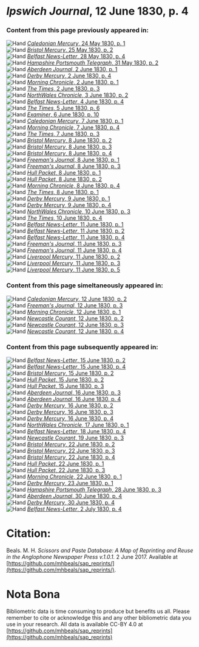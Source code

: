 # *Ipswich Journal*, 12 June 1830, p. 4  
  
### Content from this page previously appeared in:  
![Hand](http://scissorsandpaste.net/wp-content/uploads/2017/06/smallhandpointer.png) [*Caledonian Mercury*, 24 May 1830, p. 1](https://mhbeals.github.io/sap_html/Caledonian-Mercury/Caledonian-Mercury-24-May-1830-p-1)  
![Hand](http://scissorsandpaste.net/wp-content/uploads/2017/06/smallhandpointer.png) [*Bristol Mercury*, 25 May 1830, p. 2](https://mhbeals.github.io/sap_html/Bristol-Mercury/Bristol-Mercury-25-May-1830-p-2)  
![Hand](http://scissorsandpaste.net/wp-content/uploads/2017/06/smallhandpointer.png) [*Belfast News-Letter*, 28 May 1830, p. 4](https://mhbeals.github.io/sap_html/Belfast-News-Letter/Belfast-News-Letter-28-May-1830-p-4)  
![Hand](http://scissorsandpaste.net/wp-content/uploads/2017/06/smallhandpointer.png) [*Hampshire Portsmouth Telegraph*, 31 May 1830, p. 2](https://mhbeals.github.io/sap_html/Hampshire-Portsmouth-Telegraph/Hampshire-Portsmouth-Telegraph-31-May-1830-p-2)  
![Hand](http://scissorsandpaste.net/wp-content/uploads/2017/06/smallhandpointer.png) [*Aberdeen Journal*, 2 June 1830, p. 1](https://mhbeals.github.io/sap_html/Aberdeen-Journal/Aberdeen-Journal-2-June-1830-p-1)  
![Hand](http://scissorsandpaste.net/wp-content/uploads/2017/06/smallhandpointer.png) [*Derby Mercury*, 2 June 1830, p. 4](https://mhbeals.github.io/sap_html/Derby-Mercury/Derby-Mercury-2-June-1830-p-4)  
![Hand](http://scissorsandpaste.net/wp-content/uploads/2017/06/smallhandpointer.png) [*Morning Chronicle*, 2 June 1830, p. 1](https://mhbeals.github.io/sap_html/Morning-Chronicle/Morning-Chronicle-2-June-1830-p-1)  
![Hand](http://scissorsandpaste.net/wp-content/uploads/2017/06/smallhandpointer.png) [*The Times*, 2 June 1830, p. 3](https://mhbeals.github.io/sap_html/The-Times/The-Times-2-June-1830-p-3)  
![Hand](http://scissorsandpaste.net/wp-content/uploads/2017/06/smallhandpointer.png) [*NorthWales Chronicle*, 3 June 1830, p. 2](https://mhbeals.github.io/sap_html/NorthWales-Chronicle/NorthWales-Chronicle-3-June-1830-p-2)  
![Hand](http://scissorsandpaste.net/wp-content/uploads/2017/06/smallhandpointer.png) [*Belfast News-Letter*, 4 June 1830, p. 4](https://mhbeals.github.io/sap_html/Belfast-News-Letter/Belfast-News-Letter-4-June-1830-p-4)  
![Hand](http://scissorsandpaste.net/wp-content/uploads/2017/06/smallhandpointer.png) [*The Times*, 5 June 1830, p. 6](https://mhbeals.github.io/sap_html/The-Times/The-Times-5-June-1830-p-6)  
![Hand](http://scissorsandpaste.net/wp-content/uploads/2017/06/smallhandpointer.png) [*Examiner*, 6 June 1830, p. 10](https://mhbeals.github.io/sap_html/Examiner/Examiner-6-June-1830-p-10)  
![Hand](http://scissorsandpaste.net/wp-content/uploads/2017/06/smallhandpointer.png) [*Caledonian Mercury*, 7 June 1830, p. 1](https://mhbeals.github.io/sap_html/Caledonian-Mercury/Caledonian-Mercury-7-June-1830-p-1)  
![Hand](http://scissorsandpaste.net/wp-content/uploads/2017/06/smallhandpointer.png) [*Morning Chronicle*, 7 June 1830, p. 4](https://mhbeals.github.io/sap_html/Morning-Chronicle/Morning-Chronicle-7-June-1830-p-4)  
![Hand](http://scissorsandpaste.net/wp-content/uploads/2017/06/smallhandpointer.png) [*The Times*, 7 June 1830, p. 3](https://mhbeals.github.io/sap_html/The-Times/The-Times-7-June-1830-p-3)  
![Hand](http://scissorsandpaste.net/wp-content/uploads/2017/06/smallhandpointer.png) [*Bristol Mercury*, 8 June 1830, p. 2](https://mhbeals.github.io/sap_html/Bristol-Mercury/Bristol-Mercury-8-June-1830-p-2)  
![Hand](http://scissorsandpaste.net/wp-content/uploads/2017/06/smallhandpointer.png) [*Bristol Mercury*, 8 June 1830, p. 3](https://mhbeals.github.io/sap_html/Bristol-Mercury/Bristol-Mercury-8-June-1830-p-3)  
![Hand](http://scissorsandpaste.net/wp-content/uploads/2017/06/smallhandpointer.png) [*Bristol Mercury*, 8 June 1830, p. 4](https://mhbeals.github.io/sap_html/Bristol-Mercury/Bristol-Mercury-8-June-1830-p-4)  
![Hand](http://scissorsandpaste.net/wp-content/uploads/2017/06/smallhandpointer.png) [*Freeman's Journal*, 8 June 1830, p. 1](https://mhbeals.github.io/sap_html/Freeman's-Journal/Freeman's-Journal-8-June-1830-p-1)  
![Hand](http://scissorsandpaste.net/wp-content/uploads/2017/06/smallhandpointer.png) [*Freeman's Journal*, 8 June 1830, p. 3](https://mhbeals.github.io/sap_html/Freeman's-Journal/Freeman's-Journal-8-June-1830-p-3)  
![Hand](http://scissorsandpaste.net/wp-content/uploads/2017/06/smallhandpointer.png) [*Hull Packet*, 8 June 1830, p. 1](https://mhbeals.github.io/sap_html/Hull-Packet/Hull-Packet-8-June-1830-p-1)  
![Hand](http://scissorsandpaste.net/wp-content/uploads/2017/06/smallhandpointer.png) [*Hull Packet*, 8 June 1830, p. 2](https://mhbeals.github.io/sap_html/Hull-Packet/Hull-Packet-8-June-1830-p-2)  
![Hand](http://scissorsandpaste.net/wp-content/uploads/2017/06/smallhandpointer.png) [*Morning Chronicle*, 8 June 1830, p. 4](https://mhbeals.github.io/sap_html/Morning-Chronicle/Morning-Chronicle-8-June-1830-p-4)  
![Hand](http://scissorsandpaste.net/wp-content/uploads/2017/06/smallhandpointer.png) [*The Times*, 8 June 1830, p. 1](https://mhbeals.github.io/sap_html/The-Times/The-Times-8-June-1830-p-1)  
![Hand](http://scissorsandpaste.net/wp-content/uploads/2017/06/smallhandpointer.png) [*Derby Mercury*, 9 June 1830, p. 1](https://mhbeals.github.io/sap_html/Derby-Mercury/Derby-Mercury-9-June-1830-p-1)  
![Hand](http://scissorsandpaste.net/wp-content/uploads/2017/06/smallhandpointer.png) [*Derby Mercury*, 9 June 1830, p. 4](https://mhbeals.github.io/sap_html/Derby-Mercury/Derby-Mercury-9-June-1830-p-4)  
![Hand](http://scissorsandpaste.net/wp-content/uploads/2017/06/smallhandpointer.png) [*NorthWales Chronicle*, 10 June 1830, p. 3](https://mhbeals.github.io/sap_html/NorthWales-Chronicle/NorthWales-Chronicle-10-June-1830-p-3)  
![Hand](http://scissorsandpaste.net/wp-content/uploads/2017/06/smallhandpointer.png) [*The Times*, 10 June 1830, p. 4](https://mhbeals.github.io/sap_html/The-Times/The-Times-10-June-1830-p-4)  
![Hand](http://scissorsandpaste.net/wp-content/uploads/2017/06/smallhandpointer.png) [*Belfast News-Letter*, 11 June 1830, p. 1](https://mhbeals.github.io/sap_html/Belfast-News-Letter/Belfast-News-Letter-11-June-1830-p-1)  
![Hand](http://scissorsandpaste.net/wp-content/uploads/2017/06/smallhandpointer.png) [*Belfast News-Letter*, 11 June 1830, p. 2](https://mhbeals.github.io/sap_html/Belfast-News-Letter/Belfast-News-Letter-11-June-1830-p-2)  
![Hand](http://scissorsandpaste.net/wp-content/uploads/2017/06/smallhandpointer.png) [*Belfast News-Letter*, 11 June 1830, p. 4](https://mhbeals.github.io/sap_html/Belfast-News-Letter/Belfast-News-Letter-11-June-1830-p-4)  
![Hand](http://scissorsandpaste.net/wp-content/uploads/2017/06/smallhandpointer.png) [*Freeman's Journal*, 11 June 1830, p. 3](https://mhbeals.github.io/sap_html/Freeman's-Journal/Freeman's-Journal-11-June-1830-p-3)  
![Hand](http://scissorsandpaste.net/wp-content/uploads/2017/06/smallhandpointer.png) [*Freeman's Journal*, 11 June 1830, p. 4](https://mhbeals.github.io/sap_html/Freeman's-Journal/Freeman's-Journal-11-June-1830-p-4)  
![Hand](http://scissorsandpaste.net/wp-content/uploads/2017/06/smallhandpointer.png) [*Liverpool Mercury*, 11 June 1830, p. 2](https://mhbeals.github.io/sap_html/Liverpool-Mercury/Liverpool-Mercury-11-June-1830-p-2)  
![Hand](http://scissorsandpaste.net/wp-content/uploads/2017/06/smallhandpointer.png) [*Liverpool Mercury*, 11 June 1830, p. 3](https://mhbeals.github.io/sap_html/Liverpool-Mercury/Liverpool-Mercury-11-June-1830-p-3)  
![Hand](http://scissorsandpaste.net/wp-content/uploads/2017/06/smallhandpointer.png) [*Liverpool Mercury*, 11 June 1830, p. 5](https://mhbeals.github.io/sap_html/Liverpool-Mercury/Liverpool-Mercury-11-June-1830-p-5)  
  
### Content from this page simeltaneously appeared in:  
![Hand](http://scissorsandpaste.net/wp-content/uploads/2017/06/smallhandpointer.png) [*Caledonian Mercury*, 12 June 1830, p. 2](https://mhbeals.github.io/sap_html/Caledonian-Mercury/Caledonian-Mercury-12-June-1830-p-2)  
![Hand](http://scissorsandpaste.net/wp-content/uploads/2017/06/smallhandpointer.png) [*Freeman's Journal*, 12 June 1830, p. 3](https://mhbeals.github.io/sap_html/Freeman's-Journal/Freeman's-Journal-12-June-1830-p-3)  
![Hand](http://scissorsandpaste.net/wp-content/uploads/2017/06/smallhandpointer.png) [*Morning Chronicle*, 12 June 1830, p. 1](https://mhbeals.github.io/sap_html/Morning-Chronicle/Morning-Chronicle-12-June-1830-p-1)  
![Hand](http://scissorsandpaste.net/wp-content/uploads/2017/06/smallhandpointer.png) [*Newcastle Courant*, 12 June 1830, p. 2](https://mhbeals.github.io/sap_html/Newcastle-Courant/Newcastle-Courant-12-June-1830-p-2)  
![Hand](http://scissorsandpaste.net/wp-content/uploads/2017/06/smallhandpointer.png) [*Newcastle Courant*, 12 June 1830, p. 3](https://mhbeals.github.io/sap_html/Newcastle-Courant/Newcastle-Courant-12-June-1830-p-3)  
![Hand](http://scissorsandpaste.net/wp-content/uploads/2017/06/smallhandpointer.png) [*Newcastle Courant*, 12 June 1830, p. 4](https://mhbeals.github.io/sap_html/Newcastle-Courant/Newcastle-Courant-12-June-1830-p-4)  
  
### Content from this page subsequently appeared in:  
![Hand](http://scissorsandpaste.net/wp-content/uploads/2017/06/smallhandpointer.png) [*Belfast News-Letter*, 15 June 1830, p. 2](https://mhbeals.github.io/sap_html/Belfast-News-Letter/Belfast-News-Letter-15-June-1830-p-2)  
![Hand](http://scissorsandpaste.net/wp-content/uploads/2017/06/smallhandpointer.png) [*Belfast News-Letter*, 15 June 1830, p. 4](https://mhbeals.github.io/sap_html/Belfast-News-Letter/Belfast-News-Letter-15-June-1830-p-4)  
![Hand](http://scissorsandpaste.net/wp-content/uploads/2017/06/smallhandpointer.png) [*Bristol Mercury*, 15 June 1830, p. 2](https://mhbeals.github.io/sap_html/Bristol-Mercury/Bristol-Mercury-15-June-1830-p-2)  
![Hand](http://scissorsandpaste.net/wp-content/uploads/2017/06/smallhandpointer.png) [*Hull Packet*, 15 June 1830, p. 2](https://mhbeals.github.io/sap_html/Hull-Packet/Hull-Packet-15-June-1830-p-2)  
![Hand](http://scissorsandpaste.net/wp-content/uploads/2017/06/smallhandpointer.png) [*Hull Packet*, 15 June 1830, p. 3](https://mhbeals.github.io/sap_html/Hull-Packet/Hull-Packet-15-June-1830-p-3)  
![Hand](http://scissorsandpaste.net/wp-content/uploads/2017/06/smallhandpointer.png) [*Aberdeen Journal*, 16 June 1830, p. 3](https://mhbeals.github.io/sap_html/Aberdeen-Journal/Aberdeen-Journal-16-June-1830-p-3)  
![Hand](http://scissorsandpaste.net/wp-content/uploads/2017/06/smallhandpointer.png) [*Aberdeen Journal*, 16 June 1830, p. 4](https://mhbeals.github.io/sap_html/Aberdeen-Journal/Aberdeen-Journal-16-June-1830-p-4)  
![Hand](http://scissorsandpaste.net/wp-content/uploads/2017/06/smallhandpointer.png) [*Derby Mercury*, 16 June 1830, p. 2](https://mhbeals.github.io/sap_html/Derby-Mercury/Derby-Mercury-16-June-1830-p-2)  
![Hand](http://scissorsandpaste.net/wp-content/uploads/2017/06/smallhandpointer.png) [*Derby Mercury*, 16 June 1830, p. 3](https://mhbeals.github.io/sap_html/Derby-Mercury/Derby-Mercury-16-June-1830-p-3)  
![Hand](http://scissorsandpaste.net/wp-content/uploads/2017/06/smallhandpointer.png) [*Derby Mercury*, 16 June 1830, p. 4](https://mhbeals.github.io/sap_html/Derby-Mercury/Derby-Mercury-16-June-1830-p-4)  
![Hand](http://scissorsandpaste.net/wp-content/uploads/2017/06/smallhandpointer.png) [*NorthWales Chronicle*, 17 June 1830, p. 1](https://mhbeals.github.io/sap_html/NorthWales-Chronicle/NorthWales-Chronicle-17-June-1830-p-1)  
![Hand](http://scissorsandpaste.net/wp-content/uploads/2017/06/smallhandpointer.png) [*Belfast News-Letter*, 18 June 1830, p. 4](https://mhbeals.github.io/sap_html/Belfast-News-Letter/Belfast-News-Letter-18-June-1830-p-4)  
![Hand](http://scissorsandpaste.net/wp-content/uploads/2017/06/smallhandpointer.png) [*Newcastle Courant*, 19 June 1830, p. 3](https://mhbeals.github.io/sap_html/Newcastle-Courant/Newcastle-Courant-19-June-1830-p-3)  
![Hand](http://scissorsandpaste.net/wp-content/uploads/2017/06/smallhandpointer.png) [*Bristol Mercury*, 22 June 1830, p. 2](https://mhbeals.github.io/sap_html/Bristol-Mercury/Bristol-Mercury-22-June-1830-p-2)  
![Hand](http://scissorsandpaste.net/wp-content/uploads/2017/06/smallhandpointer.png) [*Bristol Mercury*, 22 June 1830, p. 3](https://mhbeals.github.io/sap_html/Bristol-Mercury/Bristol-Mercury-22-June-1830-p-3)  
![Hand](http://scissorsandpaste.net/wp-content/uploads/2017/06/smallhandpointer.png) [*Bristol Mercury*, 22 June 1830, p. 4](https://mhbeals.github.io/sap_html/Bristol-Mercury/Bristol-Mercury-22-June-1830-p-4)  
![Hand](http://scissorsandpaste.net/wp-content/uploads/2017/06/smallhandpointer.png) [*Hull Packet*, 22 June 1830, p. 1](https://mhbeals.github.io/sap_html/Hull-Packet/Hull-Packet-22-June-1830-p-1)  
![Hand](http://scissorsandpaste.net/wp-content/uploads/2017/06/smallhandpointer.png) [*Hull Packet*, 22 June 1830, p. 3](https://mhbeals.github.io/sap_html/Hull-Packet/Hull-Packet-22-June-1830-p-3)  
![Hand](http://scissorsandpaste.net/wp-content/uploads/2017/06/smallhandpointer.png) [*Morning Chronicle*, 22 June 1830, p. 1](https://mhbeals.github.io/sap_html/Morning-Chronicle/Morning-Chronicle-22-June-1830-p-1)  
![Hand](http://scissorsandpaste.net/wp-content/uploads/2017/06/smallhandpointer.png) [*Derby Mercury*, 23 June 1830, p. 1](https://mhbeals.github.io/sap_html/Derby-Mercury/Derby-Mercury-23-June-1830-p-1)  
![Hand](http://scissorsandpaste.net/wp-content/uploads/2017/06/smallhandpointer.png) [*Hampshire Portsmouth Telegraph*, 28 June 1830, p. 3](https://mhbeals.github.io/sap_html/Hampshire-Portsmouth-Telegraph/Hampshire-Portsmouth-Telegraph-28-June-1830-p-3)  
![Hand](http://scissorsandpaste.net/wp-content/uploads/2017/06/smallhandpointer.png) [*Aberdeen Journal*, 30 June 1830, p. 4](https://mhbeals.github.io/sap_html/Aberdeen-Journal/Aberdeen-Journal-30-June-1830-p-4)  
![Hand](http://scissorsandpaste.net/wp-content/uploads/2017/06/smallhandpointer.png) [*Derby Mercury*, 30 June 1830, p. 4](https://mhbeals.github.io/sap_html/Derby-Mercury/Derby-Mercury-30-June-1830-p-4)  
![Hand](http://scissorsandpaste.net/wp-content/uploads/2017/06/smallhandpointer.png) [*Belfast News-Letter*, 2 July 1830, p. 4](https://mhbeals.github.io/sap_html/Belfast-News-Letter/Belfast-News-Letter-2-July-1830-p-4)  


# Citation: 

Beals. M. H. *Scissors and Paste Database: A Map of Reprinting and Reuse in the Anglophone Newspaper Press v.1.0.1.* 2 June 2017. Available at [https://github.com/mhbeals/sap_reprints/](https://github.com/mhbeals/sap_reprints/). 

# Nota Bona

Bibliometric data is time consuming to produce but benefits us all. Please remember to cite or acknowledge this and any other bibliometric data you use in your research. All data is available CC-BY 4.0 at [https://github.com/mhbeals/sap_reprints](https://github.com/mhbeals/sap_reprints)